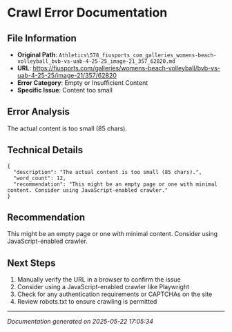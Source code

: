 # Crawl Error Documentation

## File Information
- **Original Path**: `Athletics\578_fiusports_com_galleries_womens-beach-volleyball_bvb-vs-uab-4-25-25_image-21_357_62820.md`
- **URL**: https://fiusports.com/galleries/womens-beach-volleyball/bvb-vs-uab-4-25-25/image-21/357/62820
- **Error Category**: Empty or Insufficient Content
- **Specific Issue**: Content too small

## Error Analysis
The actual content is too small (85 chars).

## Technical Details
```
{
  "description": "The actual content is too small (85 chars).",
  "word_count": 12,
  "recommendation": "This might be an empty page or one with minimal content. Consider using JavaScript-enabled crawler."
}
```

## Recommendation
This might be an empty page or one with minimal content. Consider using JavaScript-enabled crawler.

## Next Steps
1. Manually verify the URL in a browser to confirm the issue
2. Consider using a JavaScript-enabled crawler like Playwright
3. Check for any authentication requirements or CAPTCHAs on the site
4. Review robots.txt to ensure crawling is permitted

---
*Documentation generated on 2025-05-22 17:05:34*
